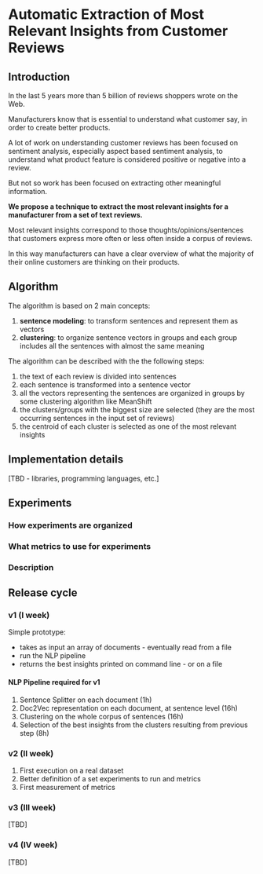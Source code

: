 # Automatic Extraction of Most Relevant Insights from Customer Reviews

## Introduction

In the last 5 years more than 5 billion of reviews shoppers wrote on the Web. 

Manufacturers know that is essential to understand what customer say, in order to create better products.

A lot of work on understanding customer reviews has been focused on sentiment analysis, especially aspect based sentiment analysis, to understand what product feature is considered positive or negative into a review. 

But not so work has been focused on extracting other meaningful information. 


**We propose a technique to extract the most relevant insights for a manufacturer from a set of text  reviews.** 

Most relevant insights correspond to those thoughts/opinions/sentences that customers express more often or less often inside a corpus of reviews. 

In this way manufacturers can have a clear overview of what the majority of their online customers are thinking on their products.

## Algorithm

The algorithm is based on 2 main concepts:

1. **sentence modeling**: to transform sentences and represent them as vectors
2. **clustering**: to organize sentence vectors in groups and each group includes all the sentences with almost the same meaning

The algorithm can be described with the the following steps:

1. the text of each review is divided into sentences
2. each sentence is transformed into a sentence vector
3. all the vectors representing the sentences are organized in groups by some clustering algorithm like MeanShift
4. the clusters/groups with the biggest size are selected (they are the most occurring sentences in the input set of reviews)
5. the centroid of each cluster is selected as one of the most relevant insights

## Implementation details

[TBD - libraries, programming languages, etc.]

## Experiments

### How experiments are organized

### What metrics to use for experiments

### Description

## Release cycle

### v1 (I week)

Simple prototype:

* takes as input an array of documents - eventually read from a file
* run the NLP pipeline
* returns the best insights printed on command line - or on a file

#### NLP Pipeline required for v1

1. Sentence Splitter on each document (1h)
2. Doc2Vec representation on each document, at sentence level (16h)
3. Clustering on the whole corpus of sentences (16h)
4. Selection of the best insights from the clusters resulting from previous step (8h)

### v2 (II week)

1. First execution on a real dataset
2. Better definition of a set experiments to run and metrics
3. First measurement of metrics

### v3 (III week)

[TBD] 

### v4 (IV week)

[TBD]





